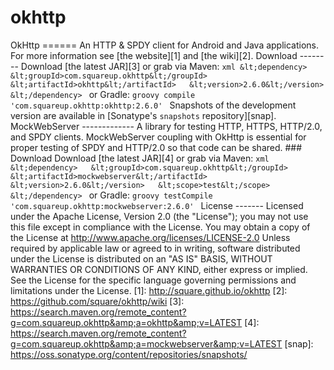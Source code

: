 # okhttp
OkHttp ======  An HTTP &amp; SPDY client for Android and Java applications. For more information see [the website][1] and [the wiki][2].  Download --------  Download [the latest JAR][3] or grab via Maven: ```xml &lt;dependency>   &lt;groupId>com.squareup.okhttp&lt;/groupId>   &lt;artifactId>okhttp&lt;/artifactId>   &lt;version>2.6.0&lt;/version> &lt;/dependency> ``` or Gradle: ```groovy compile 'com.squareup.okhttp:okhttp:2.6.0' ```  Snapshots of the development version are available in [Sonatype's `snapshots` repository][snap].   MockWebServer -------------  A library for testing HTTP, HTTPS, HTTP/2.0, and SPDY clients.  MockWebServer coupling with OkHttp is essential for proper testing of SPDY and HTTP/2.0 so that code can be shared.  ### Download  Download [the latest JAR][4] or grab via Maven: ```xml &lt;dependency>   &lt;groupId>com.squareup.okhttp&lt;/groupId>   &lt;artifactId>mockwebserver&lt;/artifactId>   &lt;version>2.6.0&lt;/version>   &lt;scope>test&lt;/scope> &lt;/dependency> ``` or Gradle: ```groovy testCompile 'com.squareup.okhttp:mockwebserver:2.6.0' ```    License -------      Licensed under the Apache License, Version 2.0 (the "License");     you may not use this file except in compliance with the License.     You may obtain a copy of the License at         http://www.apache.org/licenses/LICENSE-2.0      Unless required by applicable law or agreed to in writing, software     distributed under the License is distributed on an "AS IS" BASIS,     WITHOUT WARRANTIES OR CONDITIONS OF ANY KIND, either express or implied.     See the License for the specific language governing permissions and     limitations under the License.    [1]: http://square.github.io/okhttp  [2]: https://github.com/square/okhttp/wiki  [3]: https://search.maven.org/remote_content?g=com.squareup.okhttp&amp;a=okhttp&amp;v=LATEST  [4]: https://search.maven.org/remote_content?g=com.squareup.okhttp&amp;a=mockwebserver&amp;v=LATEST  [snap]: https://oss.sonatype.org/content/repositories/snapshots/
